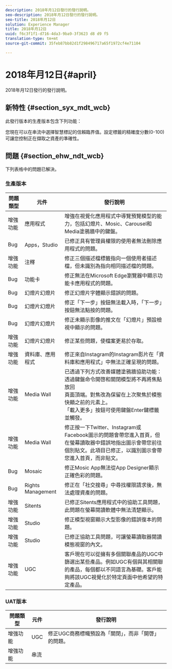 ```yaml
---
description: 2018年月12日發行的發行說明。
seo-description: 2018年月12日發行的發行說明。
seo-title: 2018年月12日
solution: Experience Manager
title: 2018年月12日
uuid: f6c3f1f1-d716-4da3-9ba9-3f3623 d8 d9 f5
translation-type: tm+mt
source-git-commit: 35feb87bb82d1f298496717a65f1972cf4e71104

---
```



# 2018年月12日{#april}

2018年月12日發行的發行說明。

## 新特性 {#section_syx_mdt_wcb}

此發行版本的生產版本包含下列功能：

您現在可以在串流中選擇智慧標記的信賴臨界值。設定標籤的精確度分數(0-100)可讓您控制正在擷取之資產的準確性。

## 問題 {#section_ehw_ndt_wcb}

下列表格中的問題已解決。

### 生產版本

| 問題類型 | 元件 | 發行說明 |
|--- |--- |--- |
| 增強功能 | 應用程式 | 增強在視覺化應用程式中導覽預覽模型的能力，包括幻燈片、Mosic、Carousel和Media塗鴉牆中的鍵盤。 |
| Bug | Apps，Studio | 已修正具有管理員權限的使用者無法刪除應用程式的問題。 |
| 增強功能 | 注釋 | 修正三個描述檔標籤指向一個使用者描述檔，但未識別為指向相同描述檔的問題。 |
| Bug | 功能卡 | 修正無法在Microsoft Edge瀏覽器中顯示功能卡應用程式的問題。 |
| Bug | 幻燈片幻燈片 | 修正幻燈片字體顯示錯誤的問題。 |
| Bug | 幻燈片幻燈片 | 修正「下一步」按鈕無法載入時，「下一步」按鈕無法點按的問題。 |
| Bug | 幻燈片幻燈片 | 修正未顯示影像的推文在「幻燈片」預設檢視中顯示的問題。 |
| 增強功能 | 幻燈片幻燈片 | 修正某些問題，使檔案更易於存取。 |
| 增強功能 | 資料庫、應用程式 | 修正來自Instagram的Instagram影片在「資料庫和應用程式」中無法正確呈現的問題。 |
| 增強功能 | Media Wall | 已透過下列方式改善媒體塗鴉牆協助功能： <br>透過鍵盤命令開啓和關閉模型將不再將焦點放回<br>頁面頂端。對焦改為保留在上次聚焦於模態快顯之前的元素上。<br>「載入更多」按鈕可使用鍵盤Enter鍵標籤並觸發。 |
| 增強功能 | Media Wall | 修正按一下Twitter、Instagram或Facebook圖示的問題會帶您進入首頁，但在螢幕讀取器中錯誤地指出圖示會帶您前往個別貼文。此項目已修正，以識別圖示會帶您進入首頁，而非貼文。 |
| Bug | Mosaic | 修正Mosic App無法從App Designer顯示正確色彩的問題。 |
| Bug | Rights Management | 修正在「社交搜尋」中尋找權限請求後，無法處理資產的問題。 |
| 增強功能 | Sitents | 已修正Sitents應用程式中的協助工具問題，此問題在螢幕閱讀軟體中無法清楚顯示。 |
| 增強功能 | Studio | 修正模型視窗顯示大型影像的錯誤復本的問題。 |
| 增強功能 | Studio | 已修正協助工具問題，可讓螢幕讀取器閱讀模態視窗的內文。 |
| 增強功能 | UGC | 客戶現在可以從擁有多個關聯產品的UGC中篩選出某些產品。例如UGC有個與其相關聯的產品，每個都以不同語言為基礎。客戶能夠將該UGC視覺化於特定頁面中他希望的特定產品。 |




### UAT版本

| **問題類型** | **元件** | **發行說明** |
|---|---|---|
| 增強功能 | UGC | 修正UGC商務標幟預設為「關閉」，而非「開啓」的問題。 |
| 增強功能 | 串流 |  |

